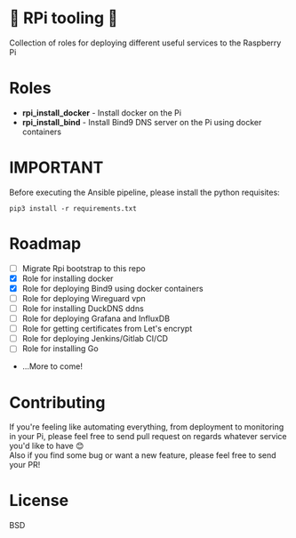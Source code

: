 # :cherries: RPi tooling :cherries: 
Collection of roles for deploying different useful services to the Raspberry Pi

# Roles
 - **rpi_install_docker** - Install docker on the Pi
 - **rpi_install_bind** - Install Bind9 DNS server on the Pi using docker containers

# IMPORTANT
Before executing the Ansible pipeline, please install the python requisites:
~~~
pip3 install -r requirements.txt
~~~

# Roadmap
- [ ] Migrate Rpi bootstrap to this repo
- [x] Role for installing docker 
- [x] Role for deploying Bind9 using docker containers
- [ ] Role for deploying Wireguard vpn
- [ ] Role for installing DuckDNS ddns
- [ ] Role for deploying Grafana and InfluxDB
- [ ] Role for getting certificates from Let's encrypt
- [ ] Role for deploying Jenkins/Gitlab CI/CD
- [ ] Role for installing Go
- ...More to come!

# Contributing
If you're feeling like automating everything, from deployment to monitoring in your Pi, please feel free to send pull request on regards whatever service you'd like to have :blush:   
Also if you find some bug or want a new feature, please feel free to send your PR!  

# License
BSD
